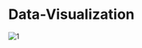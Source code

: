 # Data-Visualization
![1](https://user-images.githubusercontent.com/88381058/142362453-56ed3acb-bc67-476f-a7b7-6cdb8fefd4e2.png)

